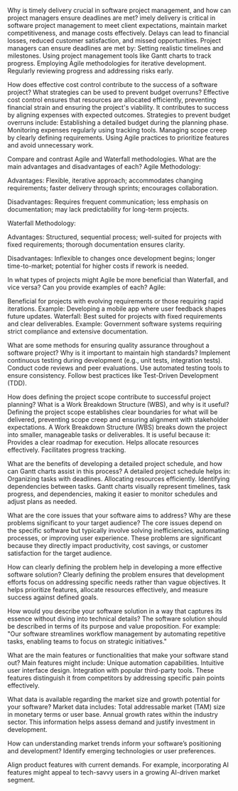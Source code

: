 Why is timely delivery crucial in software project management, and how can project managers ensure deadlines are met?
imely delivery is critical in software project management to meet client expectations, maintain market competitiveness, and manage costs effectively. Delays can lead to financial losses, reduced customer satisfaction, and missed opportunities. Project managers can ensure deadlines are met by:
Setting realistic timelines and milestones.
Using project management tools like Gantt charts to track progress.
Employing Agile methodologies for iterative development.
Regularly reviewing progress and addressing risks early.

How does effective cost control contribute to the success of a software project? What strategies can be used to prevent budget overruns?
Effective cost control ensures that resources are allocated efficiently, preventing financial strain and ensuring the project's viability. It contributes to success by aligning expenses with expected outcomes. Strategies to prevent budget overruns include:
Establishing a detailed budget during the planning phase.
Monitoring expenses regularly using tracking tools.
Managing scope creep by clearly defining requirements.
Using Agile practices to prioritize features and avoid unnecessary work.

Compare and contrast Agile and Waterfall methodologies. What are the main advantages and disadvantages of each?
Agile Methodology:

Advantages: Flexible, iterative approach; accommodates changing requirements; faster delivery through sprints; encourages collaboration.

Disadvantages: Requires frequent communication; less emphasis on documentation; may lack predictability for long-term projects.

Waterfall Methodology:

Advantages: Structured, sequential process; well-suited for projects with fixed requirements; thorough documentation ensures clarity.

Disadvantages: Inflexible to changes once development begins; longer time-to-market; potential for higher costs if rework is needed.

In what types of projects might Agile be more beneficial than Waterfall, and vice versa? Can you provide examples of each?
Agile:

Beneficial for projects with evolving requirements or those requiring rapid iterations.
Example: Developing a mobile app where user feedback shapes future updates.
Waterfall:
Best suited for projects with fixed requirements and clear deliverables.
Example: Government software systems requiring strict compliance and extensive documentation.

What are some methods for ensuring quality assurance throughout a software project? Why is it important to maintain high standards?
Implement continuous testing during development (e.g., unit tests, integration tests).
Conduct code reviews and peer evaluations.
Use automated testing tools to ensure consistency.
Follow best practices like Test-Driven Development (TDD).

How does defining the project scope contribute to successful project planning? What is a Work Breakdown Structure (WBS), and why is it useful?
Defining the project scope establishes clear boundaries for what will be delivered, preventing scope creep and ensuring alignment with stakeholder expectations. A Work Breakdown Structure (WBS) breaks down the project into smaller, manageable tasks or deliverables. It is useful because it:
Provides a clear roadmap for execution.
Helps allocate resources effectively.
Facilitates progress tracking.

What are the benefits of developing a detailed project schedule, and how can Gantt charts assist in this process?
A detailed project schedule helps in:
Organizing tasks with deadlines.
Allocating resources efficiently.
Identifying dependencies between tasks.
Gantt charts visually represent timelines, task progress, and dependencies, making it easier to monitor schedules and adjust plans as needed.

What are the core issues that your software aims to address? Why are these problems significant to your target audience?
The core issues depend on the specific software but typically involve solving inefficiencies, automating processes, or improving user experience. These problems are significant because they directly impact productivity, cost savings, or customer satisfaction for the target audience.

How can clearly defining the problem help in developing a more effective software solution?
Clearly defining the problem ensures that development efforts focus on addressing specific needs rather than vague objectives. It helps prioritize features, allocate resources effectively, and measure success against defined goals.

How would you describe your software solution in a way that captures its essence without diving into technical details?
The software solution should be described in terms of its purpose and value proposition. For example: "Our software streamlines workflow management by automating repetitive tasks, enabling teams to focus on strategic initiatives."

What are the main features or functionalities that make your software stand out?
Main features might include:
Unique automation capabilities.
Intuitive user interface design.
Integration with popular third-party tools.
These features distinguish it from competitors by addressing specific pain points effectively.

What data is available regarding the market size and growth potential for your software?
Market data includes:
Total addressable market (TAM) size in monetary terms or user base.
Annual growth rates within the industry sector.
This information helps assess demand and justify investment in development.

How can understanding market trends inform your software’s positioning and development?
Identify emerging technologies or user preferences.

Align product features with current demands.
For example, incorporating AI features might appeal to tech-savvy users in a growing AI-driven market segment.
